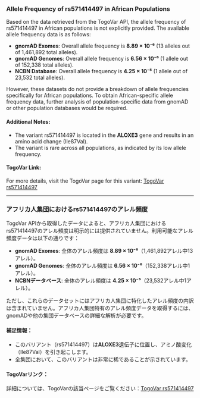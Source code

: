 ### Allele Frequency of rs571414497 in African Populations

Based on the data retrieved from the TogoVar API, the allele frequency of rs571414497 in African populations is not explicitly provided. The available allele frequency data is as follows:

- **gnomAD Exomes**: Overall allele frequency is **8.89 × 10⁻⁶** (13 alleles out of 1,461,892 total alleles).
- **gnomAD Genomes**: Overall allele frequency is **6.56 × 10⁻⁶** (1 allele out of 152,338 total alleles).
- **NCBN Database**: Overall allele frequency is **4.25 × 10⁻⁵** (1 allele out of 23,532 total alleles).

However, these datasets do not provide a breakdown of allele frequencies specifically for African populations. To obtain African-specific allele frequency data, further analysis of population-specific data from gnomAD or other population databases would be required.

#### Additional Notes:
- The variant rs571414497 is located in the **ALOXE3** gene and results in an amino acid change (Ile87Val).
- The variant is rare across all populations, as indicated by its low allele frequency.

#### TogoVar Link:
For more details, visit the TogoVar page for this variant: [TogoVar rs571414497](https://togovar.org/variant/tgv397740557)

---

### アフリカ人集団におけるrs571414497のアレル頻度

TogoVar APIから取得したデータによると、アフリカ人集団におけるrs571414497のアレル頻度は明示的には提供されていません。利用可能なアレル頻度データは以下の通りです：

- **gnomAD Exomes**: 全体のアレル頻度は **8.89 × 10⁻⁶**（1,461,892アレル中13アレル）。
- **gnomAD Genomes**: 全体のアレル頻度は **6.56 × 10⁻⁶**（152,338アレル中1アレル）。
- **NCBNデータベース**: 全体のアレル頻度は **4.25 × 10⁻⁵**（23,532アレル中1アレル）。

ただし、これらのデータセットにはアフリカ人集団に特化したアレル頻度の内訳は含まれていません。アフリカ人集団特有のアレル頻度データを取得するには、gnomADや他の集団データベースの詳細な解析が必要です。

#### 補足情報：
- このバリアント（rs571414497）は**ALOXE3**遺伝子に位置し、アミノ酸変化（Ile87Val）を引き起こします。
- 全集団において、このバリアントは非常に稀であることが示されています。

#### TogoVarリンク：
詳細については、TogoVarの該当ページをご覧ください：[TogoVar rs571414497](https://togovar.org/variant/tgv397740557)